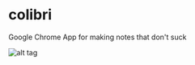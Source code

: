 # colibri
Google Chrome App for making notes that don't suck

![alt tag](https://camo.githubusercontent.com/1fb43c643da96c691997ae23b9c694ec027ed444/68747470733a2f2f6769746875622d636c6f75642e73332e616d617a6f6e6177732e636f6d2f6173736574732f363232333439392f31303536353934312f30636466626437652d373566642d313165352d393432372d3334333433366130313064352e676966)
